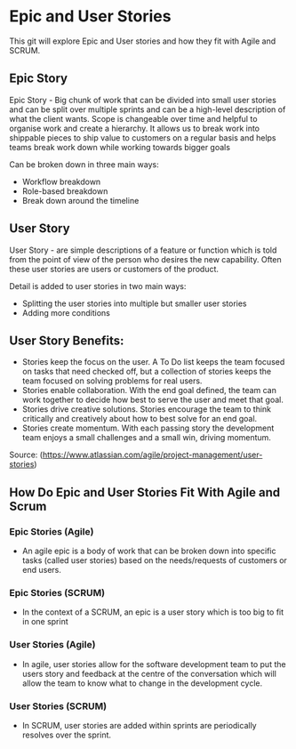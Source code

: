 # Epic and User Stories
This git will explore Epic and User stories and how they fit with Agile and SCRUM.

## Epic Story
Epic Story - Big chunk of work that can be divided into small user stories and can be split over multiple sprints and can be a high-level description of what the client wants. Scope is changeable over time and helpful to organise work and create a hierarchy. It allows us to break work into shippable pieces to ship value to customers on a regular basis and helps teams break work down while working towards bigger goals

Can be broken down in three main ways:
- Workflow breakdown
- Role-based breakdown
- Break down around the timeline

## User Story
User Story - are simple descriptions of a feature or function which is told from the point of view of the person who desires the new capability. Often these user stories are users or customers of the product.

Detail is added to user stories in two main ways:
- Splitting  the user stories into multiple but smaller user stories
- Adding more conditions

## User Story Benefits:
- Stories keep the focus on the user. A To Do list keeps the team focused on tasks that need checked off, but a collection of stories keeps the team focused on solving problems for real users. 
- Stories enable collaboration. With the end goal defined, the team can work together to decide how best to serve the user and meet that goal.
- Stories drive creative solutions. Stories encourage the team to think critically and creatively about how to best solve for an end goal.
- Stories create momentum. With each passing story the development team enjoys a small challenges and a small win, driving momentum. 

Source: (https://www.atlassian.com/agile/project-management/user-stories)

## How Do Epic and User Stories Fit With Agile and Scrum
### Epic Stories (Agile)
- An agile epic is a body of work that can be broken down into specific tasks (called user stories) based on the needs/requests of customers or end users. 

### Epic Stories (SCRUM)
- In the context of a SCRUM, an epic is a user story which is too big to fit in one sprint

### User Stories (Agile)
- In agile, user stories allow for the software development team to put the users story and feedback at the centre of the conversation which will allow the team to know what to change in the development cycle.

### User Stories (SCRUM)
- In SCRUM, user stories are added within sprints are periodically resolves over the sprint.
